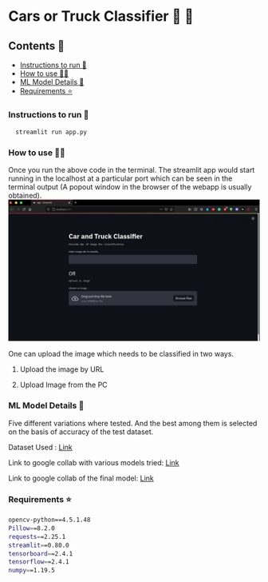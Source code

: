 # Cars or Truck Classifier 🚗  🚚 <!-- omit in toc -->


## Contents 📰 <!-- omit in toc -->
- [Instructions to run 🏃](#instructions-to-run-)
- [How to use 👨‍🏫](#how-to-use-)
- [ML Model Details 💁](#ml-model-details-)
- [Requirements ⭐](#requirements-)

### Instructions to run 🏃

```bash
  streamlit run app.py
```

### How to use 👨‍🏫

Once you run the above code in the terminal. The streamlit app would start running in the localhost at a particular port which can be seen in the terminal output (A popout window in the browser of the webapp is usually obtained).
![alt](./images/1.png)

One can upload the image which needs to be classified in two ways.

1. Upload the image by URL



2. Upload Image from the PC


### ML Model Details 💁

Five different variations where tested. And the best among them is selected on the basis of accuracy of the test dataset.

Dataset Used : [Link](https://www.kaggle.com/enesumcu/car-and-truck)

Link to google collab with various models tried: [Link](https://colab.research.google.com/drive/1LlEAVqdxIWU5QURWvDnQHeX7Z7l7am6r?usp=sharing)

Link to google collab of the final model: [Link](https://colab.research.google.com/drive/1dZjJ18O1PbhPnE7aeB5XSVF5IKdzBIXr?usp=sharing)

### Requirements ⭐

```bash
opencv-python==4.5.1.48
Pillow==8.2.0
requests==2.25.1
streamlit==0.80.0
tensorboard==2.4.1
tensorflow==2.4.1
numpy==1.19.5

```